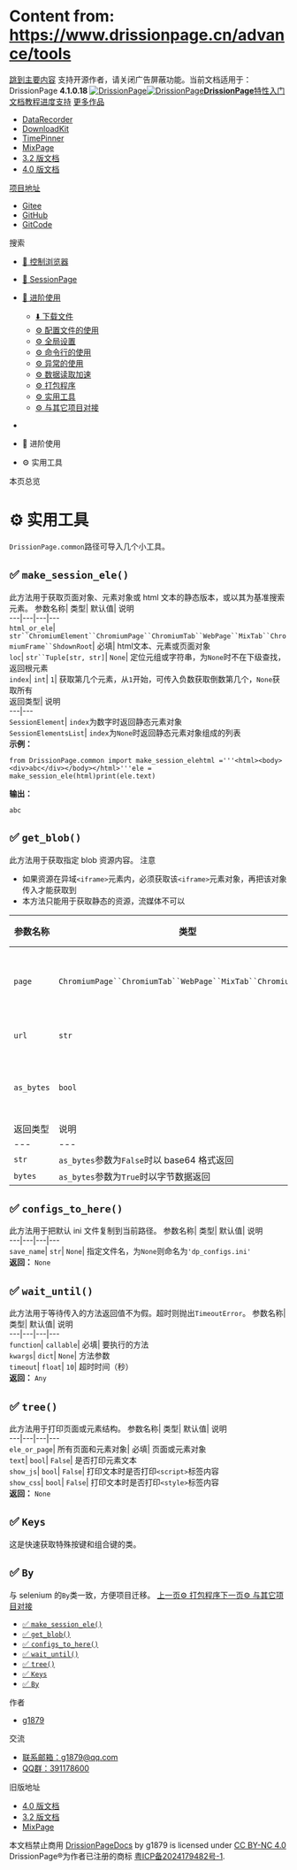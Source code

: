 # Content from: https://www.drissionpage.cn/advance/tools

[跳到主要内容](https://www.drissionpage.cn/advance/tools#__docusaurus_skipToContent_fallback)
支持开源作者，请关闭广告屏蔽功能。当前文档适用于：DrissionPage **4.1.0.18**
[![DrissionPage](https://www.drissionpage.cn/img/color_logo.png)![DrissionPage](https://www.drissionpage.cn/img/color_logo.png)**DrissionPage**](https://www.drissionpage.cn/)[特性](https://www.drissionpage.cn/features/4.1)[入门](https://www.drissionpage.cn/get_start/installation)[文档](https://www.drissionpage.cn/browser_control/intro)[教程](https://www.drissionpage.cn/tutorials/xingqiu)[进度](https://www.drissionpage.cn/versions/4.1.x)[支持](https://www.drissionpage.cn/support)
[更多作品](https://www.drissionpage.cn/advance/tools)
  * [DataRecorder](https://drissionpage.cn/DataRecorderDocs)
  * [DownloadKit](https://drissionpage.cn/DownloadKitDocs)
  * [TimePinner](https://drissionpage.cn/TimePinnerDocs)
  * [MixPage](https://drissionpage.cn/MixPageDocs)
  * [3.2 版文档](https://mall.bilibili.com/neul-next/detailuniversal/detail.html?isMerchant=1&page=detailuniversal_detail&saleType=10&itemsId=12019346&loadingShow=1&noTitleBar=1&msource=merchant_share)
  * [4.0 版文档](https://mall.bilibili.com/neul-next/detailuniversal/detail.html?isMerchant=1&page=detailuniversal_detail&saleType=10&itemsId=12020073&loadingShow=1&noTitleBar=1&msource=merchant_share)


[项目地址](https://www.drissionpage.cn/advance/tools)
  * [Gitee](https://gitee.com/g1879/DrissionPage)
  * [GitHub](https://github.com/g1879/DrissionPage)
  * [GitCode](https://gitcode.com/g1879/DrissionPage)


搜索
  * [🚀 控制浏览器](https://www.drissionpage.cn/browser_control/intro)
  * [🛫 SessionPage](https://www.drissionpage.cn/SessionPage/intro)
  * [🧰 进阶使用](https://www.drissionpage.cn/download/intro)
    * [⬇️ 下载文件](https://www.drissionpage.cn/download/intro)
    * [⚙️ 配置文件的使用](https://www.drissionpage.cn/advance/ini)
    * [⚙️ 全局设置](https://www.drissionpage.cn/advance/settings)
    * [⚙️ 命令行的使用](https://www.drissionpage.cn/advance/commands)
    * [⚙️ 异常的使用](https://www.drissionpage.cn/advance/errors)
    * [⚙️ 数据读取加速](https://www.drissionpage.cn/advance/accelerate)
    * [⚙️ 打包程序](https://www.drissionpage.cn/advance/packaging)
    * [⚙️ 实用工具](https://www.drissionpage.cn/advance/tools)
    * [⚙️ 与其它项目对接](https://www.drissionpage.cn/advance/docking)


  * [](https://www.drissionpage.cn/)
  * 🧰 进阶使用
  * ⚙️ 实用工具


本页总览
# ⚙️ 实用工具
`DrissionPage.common`路径可导入几个小工具。
## ✅️️ `make_session_ele()`[​](https://www.drissionpage.cn/advance/tools#️️-make_session_ele "️️-make_session_ele的直接链接")
此方法用于获取页面对象、元素对象或 html 文本的静态版本，或以其为基准搜索元素。
参数名称| 类型| 默认值| 说明  
---|---|---|---  
`html_or_ele`| `str``ChromiumElement``ChromiumPage``ChromiumTab``WebPage``MixTab``ChromiumFrame``ShdownRoot`| 必填| html文本、元素或页面对象  
`loc`| `str``Tuple[str, str]`| `None`| 定位元组或字符串，为`None`时不在下级查找，返回根元素  
`index`| `int`| `1`| 获取第几个元素，从`1`开始，可传入负数获取倒数第几个，`None`获取所有  
返回类型| 说明  
---|---  
`SessionElement`| `index`为数字时返回静态元素对象  
`SessionElementsList`| `index`为`None`时返回静态元素对象组成的列表  
**示例：**
```
from DrissionPage.common import make_session_elehtml ='''<html><body><div>abc</div></body></html>'''ele = make_session_ele(html)print(ele.text)
```

**输出：**
```
abc
```

## ✅️️ `get_blob()`[​](https://www.drissionpage.cn/advance/tools#️️-get_blob "️️-get_blob的直接链接")
此方法用于获取指定 blob 资源内容。
注意
  * 如果资源在异域`<iframe>`元素内，必须获取该`<iframe>`元素对象，再把该对象传入才能获取到
  * 本方法只能用于获取静态的资源，流媒体不可以


参数名称| 类型| 默认值| 说明  
---|---|---|---  
`page`| `ChromiumPage``ChromiumTab``WebPage``MixTab``ChromiumFrame`| 必填| 该资源所在的页面对象  
`url`| `str`| 必填| blob 资源 url  
`as_bytes`| `bool`| `True`| 是否以`bytes`类型返回  
返回类型| 说明  
---|---  
`str`| `as_bytes`参数为`False`时以 base64 格式返回  
`bytes`| `as_bytes`参数为`True`时以字节数据返回  
## ✅️️ `configs_to_here()`[​](https://www.drissionpage.cn/advance/tools#️️-configs_to_here "️️-configs_to_here的直接链接")
此方法用于把默认 ini 文件复制到当前路径。
参数名称| 类型| 默认值| 说明  
---|---|---|---  
`save_name`| `str`| `None`| 指定文件名，为`None`则命名为`'dp_configs.ini'`  
**返回：** `None`
## ✅️️ `wait_until()`[​](https://www.drissionpage.cn/advance/tools#️️-wait_until "️️-wait_until的直接链接")
此方法用于等待传入的方法返回值不为假。超时则抛出`TimeoutError`。
参数名称| 类型| 默认值| 说明  
---|---|---|---  
`function`| `callable`| 必填| 要执行的方法  
`kwargs`| `dict`| `None`| 方法参数  
`timeout`| `float`| `10`| 超时时间（秒）  
**返回：** `Any`
## ✅️️ `tree()`[​](https://www.drissionpage.cn/advance/tools#️️-tree "️️-tree的直接链接")
此方法用于打印页面或元素结构。
参数名称| 类型| 默认值| 说明  
---|---|---|---  
`ele_or_page`| 所有页面和元素对象| 必填| 页面或元素对象  
`text`| `bool`| `False`| 是否打印元素文本  
`show_js`| `bool`| `False`| 打印文本时是否打印`<script>`标签内容  
`show_css`| `bool`| `False`| 打印文本时是否打印`<style>`标签内容  
**返回：** `None`
## ✅️️ `Keys`[​](https://www.drissionpage.cn/advance/tools#️️-keys "️️-keys的直接链接")
这是快速获取特殊按键和组合键的类。
## ✅️️ `By`[​](https://www.drissionpage.cn/advance/tools#️️-by "️️-by的直接链接")
与 selenium 的`By`类一致，方便项目迁移。
[上一页⚙️ 打包程序](https://www.drissionpage.cn/advance/packaging)[下一页⚙️ 与其它项目对接](https://www.drissionpage.cn/advance/docking)
  * [✅️️ `make_session_ele()`](https://www.drissionpage.cn/advance/tools#️️-make_session_ele)
  * [✅️️ `get_blob()`](https://www.drissionpage.cn/advance/tools#️️-get_blob)
  * [✅️️ `configs_to_here()`](https://www.drissionpage.cn/advance/tools#️️-configs_to_here)
  * [✅️️ `wait_until()`](https://www.drissionpage.cn/advance/tools#️️-wait_until)
  * [✅️️ `tree()`](https://www.drissionpage.cn/advance/tools#️️-tree)
  * [✅️️ `Keys`](https://www.drissionpage.cn/advance/tools#️️-keys)
  * [✅️️ `By`](https://www.drissionpage.cn/advance/tools#️️-by)


作者
  * [g1879](https://gitee.com/g1879)


交流
  * [联系邮箱：g1879@qq.com](https://www.drissionpage.cn/advance/tools)
  * [QQ群：391178600](https://www.drissionpage.cn/advance/tools)


旧版地址
  * [4.0 版文档](https://mall.bilibili.com/neul-next/detailuniversal/detail.html?isMerchant=1&page=detailuniversal_detail&saleType=10&itemsId=12020073&loadingShow=1&noTitleBar=1&msource=merchant_share)
  * [3.2 版文档](https://mall.bilibili.com/neul-next/detailuniversal/detail.html?isMerchant=1&page=detailuniversal_detail&saleType=10&itemsId=12019346&loadingShow=1&noTitleBar=1&msource=merchant_share)
  * [MixPage](https://DrissionPage.cn/mixpagedocs)


本文档禁止商用 [DrissionPageDocs](https://drissionpage.cn) by g1879 is licensed under [CC BY-NC 4.0](http://creativecommons.org/licenses/by-nc/4.0/?ref=chooser-v1)
DrissionPage®为作者已注册的商标 [粤ICP备2024179482号-1](https://beian.miit.gov.cn/).
